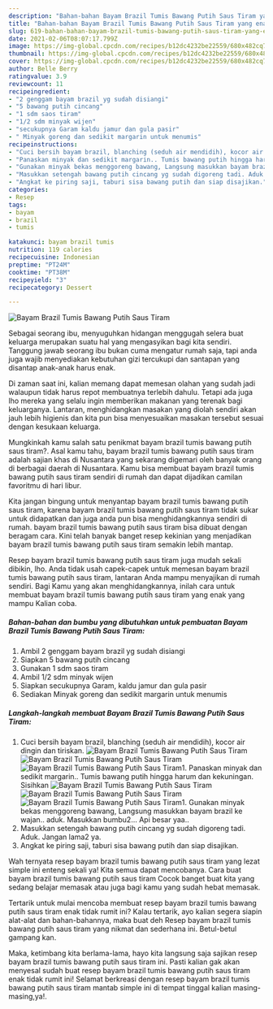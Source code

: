 ```yaml
---
description: "Bahan-bahan Bayam Brazil Tumis Bawang Putih Saus Tiram yang enak Untuk Jualan"
title: "Bahan-bahan Bayam Brazil Tumis Bawang Putih Saus Tiram yang enak Untuk Jualan"
slug: 619-bahan-bahan-bayam-brazil-tumis-bawang-putih-saus-tiram-yang-enak-untuk-jualan
date: 2021-02-06T08:07:17.799Z
image: https://img-global.cpcdn.com/recipes/b12dc4232be22559/680x482cq70/bayam-brazil-tumis-bawang-putih-saus-tiram-foto-resep-utama.jpg
thumbnail: https://img-global.cpcdn.com/recipes/b12dc4232be22559/680x482cq70/bayam-brazil-tumis-bawang-putih-saus-tiram-foto-resep-utama.jpg
cover: https://img-global.cpcdn.com/recipes/b12dc4232be22559/680x482cq70/bayam-brazil-tumis-bawang-putih-saus-tiram-foto-resep-utama.jpg
author: Belle Berry
ratingvalue: 3.9
reviewcount: 11
recipeingredient:
- "2 genggam bayam brazil yg sudah disiangi"
- "5 bawang putih cincang"
- "1 sdm saos tiram"
- "1/2 sdm minyak wijen"
- "secukupnya Garam kaldu jamur dan gula pasir"
- " Minyak goreng dan sedikit margarin untuk menumis"
recipeinstructions:
- "Cuci bersih bayam brazil, blanching (seduh air mendidih), kocor air dingin dan tiriskan."
- "Panaskan minyak dan sedikit margarin.. Tumis bawang putih hingga harum dan kekuningan. Sisihkan"
- "Gunakan minyak bekas menggoreng bawang, Langsung masukkan bayam brazil ke wajan.. aduk. Masukkan bumbu2... Api besar yaa.."
- "Masukkan setengah bawang putih cincang yg sudah digoreng tadi. Aduk. Jangan lama2 ya."
- "Angkat ke piring saji, taburi sisa bawang putih dan siap disajikan."
categories:
- Resep
tags:
- bayam
- brazil
- tumis

katakunci: bayam brazil tumis 
nutrition: 119 calories
recipecuisine: Indonesian
preptime: "PT24M"
cooktime: "PT38M"
recipeyield: "3"
recipecategory: Dessert

---
```



![Bayam Brazil Tumis Bawang Putih Saus Tiram](https://img-global.cpcdn.com/recipes/b12dc4232be22559/680x482cq70/bayam-brazil-tumis-bawang-putih-saus-tiram-foto-resep-utama.jpg)

Sebagai seorang ibu, menyuguhkan hidangan menggugah selera buat keluarga merupakan suatu hal yang mengasyikan bagi kita sendiri. Tanggung jawab seorang ibu bukan cuma mengatur rumah saja, tapi anda juga wajib menyediakan kebutuhan gizi tercukupi dan santapan yang disantap anak-anak harus enak.

Di zaman  saat ini, kalian memang dapat memesan olahan yang sudah jadi walaupun tidak harus repot membuatnya terlebih dahulu. Tetapi ada juga lho mereka yang selalu ingin memberikan makanan yang terenak bagi keluarganya. Lantaran, menghidangkan masakan yang diolah sendiri akan jauh lebih higienis dan kita pun bisa menyesuaikan masakan tersebut sesuai dengan kesukaan keluarga. 



Mungkinkah kamu salah satu penikmat bayam brazil tumis bawang putih saus tiram?. Asal kamu tahu, bayam brazil tumis bawang putih saus tiram adalah sajian khas di Nusantara yang sekarang digemari oleh banyak orang di berbagai daerah di Nusantara. Kamu bisa membuat bayam brazil tumis bawang putih saus tiram sendiri di rumah dan dapat dijadikan camilan favoritmu di hari libur.

Kita jangan bingung untuk menyantap bayam brazil tumis bawang putih saus tiram, karena bayam brazil tumis bawang putih saus tiram tidak sukar untuk didapatkan dan juga anda pun bisa menghidangkannya sendiri di rumah. bayam brazil tumis bawang putih saus tiram bisa dibuat dengan beragam cara. Kini telah banyak banget resep kekinian yang menjadikan bayam brazil tumis bawang putih saus tiram semakin lebih mantap.

Resep bayam brazil tumis bawang putih saus tiram juga mudah sekali dibikin, lho. Anda tidak usah capek-capek untuk memesan bayam brazil tumis bawang putih saus tiram, lantaran Anda mampu menyajikan di rumah sendiri. Bagi Kamu yang akan menghidangkannya, inilah cara untuk membuat bayam brazil tumis bawang putih saus tiram yang enak yang mampu Kalian coba.

<!--inarticleads1-->

##### Bahan-bahan dan bumbu yang dibutuhkan untuk pembuatan Bayam Brazil Tumis Bawang Putih Saus Tiram:

1. Ambil 2 genggam bayam brazil yg sudah disiangi
1. Siapkan 5 bawang putih cincang
1. Gunakan 1 sdm saos tiram
1. Ambil 1/2 sdm minyak wijen
1. Siapkan secukupnya Garam, kaldu jamur dan gula pasir
1. Sediakan  Minyak goreng dan sedikit margarin untuk menumis




<!--inarticleads2-->

##### Langkah-langkah membuat Bayam Brazil Tumis Bawang Putih Saus Tiram:

1. Cuci bersih bayam brazil, blanching (seduh air mendidih), kocor air dingin dan tiriskan.
<img src="https://img-global.cpcdn.com/steps/e0b08eb0c6a6c0bd/160x128cq70/bayam-brazil-tumis-bawang-putih-saus-tiram-langkah-memasak-1-foto.jpg" alt="Bayam Brazil Tumis Bawang Putih Saus Tiram"><img src="https://img-global.cpcdn.com/steps/73fc0cad9b18ccf8/160x128cq70/bayam-brazil-tumis-bawang-putih-saus-tiram-langkah-memasak-1-foto.jpg" alt="Bayam Brazil Tumis Bawang Putih Saus Tiram"><img src="https://img-global.cpcdn.com/steps/0d46d440d5b471f5/160x128cq70/bayam-brazil-tumis-bawang-putih-saus-tiram-langkah-memasak-1-foto.jpg" alt="Bayam Brazil Tumis Bawang Putih Saus Tiram">1. Panaskan minyak dan sedikit margarin.. Tumis bawang putih hingga harum dan kekuningan. Sisihkan
<img src="https://img-global.cpcdn.com/steps/25de7ac740c0318f/160x128cq70/bayam-brazil-tumis-bawang-putih-saus-tiram-langkah-memasak-2-foto.jpg" alt="Bayam Brazil Tumis Bawang Putih Saus Tiram"><img src="https://img-global.cpcdn.com/steps/99fb081a554c1345/160x128cq70/bayam-brazil-tumis-bawang-putih-saus-tiram-langkah-memasak-2-foto.jpg" alt="Bayam Brazil Tumis Bawang Putih Saus Tiram"><img src="https://img-global.cpcdn.com/steps/423fb745669a7d6b/160x128cq70/bayam-brazil-tumis-bawang-putih-saus-tiram-langkah-memasak-2-foto.jpg" alt="Bayam Brazil Tumis Bawang Putih Saus Tiram">1. Gunakan minyak bekas menggoreng bawang, Langsung masukkan bayam brazil ke wajan.. aduk. Masukkan bumbu2... Api besar yaa..
1. Masukkan setengah bawang putih cincang yg sudah digoreng tadi. Aduk. Jangan lama2 ya.
1. Angkat ke piring saji, taburi sisa bawang putih dan siap disajikan.




Wah ternyata resep bayam brazil tumis bawang putih saus tiram yang lezat simple ini enteng sekali ya! Kita semua dapat mencobanya. Cara buat bayam brazil tumis bawang putih saus tiram Cocok banget buat kita yang sedang belajar memasak atau juga bagi kamu yang sudah hebat memasak.

Tertarik untuk mulai mencoba membuat resep bayam brazil tumis bawang putih saus tiram enak tidak rumit ini? Kalau tertarik, ayo kalian segera siapin alat-alat dan bahan-bahannya, maka buat deh Resep bayam brazil tumis bawang putih saus tiram yang nikmat dan sederhana ini. Betul-betul gampang kan. 

Maka, ketimbang kita berlama-lama, hayo kita langsung saja sajikan resep bayam brazil tumis bawang putih saus tiram ini. Pasti kalian gak akan menyesal sudah buat resep bayam brazil tumis bawang putih saus tiram enak tidak rumit ini! Selamat berkreasi dengan resep bayam brazil tumis bawang putih saus tiram mantab simple ini di tempat tinggal kalian masing-masing,ya!.

